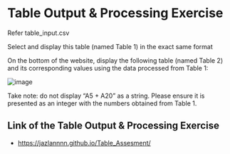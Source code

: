 # Table Output & Processing Exercise

Refer table_input.csv

Select and display this table (named Table 1) in the exact same format

On the bottom of the website, display the following table (named Table 2) and its corresponding values using the data processed from Table 1:

![image](https://github.com/user-attachments/assets/4c9db6d6-816f-4296-b669-6d5eb2e7eb13)

Take note: do not display “A5 + A20” as a string. Please ensure it is presented as an integer with the numbers obtained from Table 1.

## Link of the Table Output & Processing Exercise
- https://jazlannnn.github.io/Table_Assesment/
